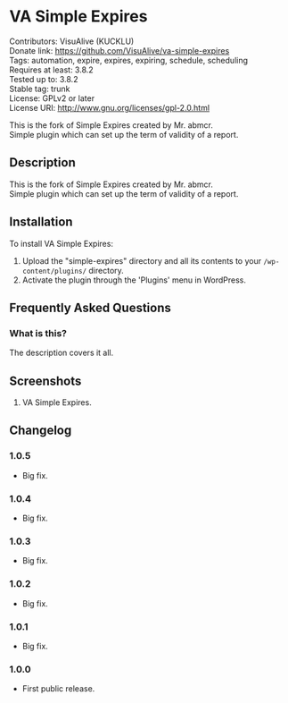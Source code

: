 # VA Simple Expires
Contributors: VisuAlive (KUCKLU)  
Donate link: https://github.com/VisuAlive/va-simple-expires  
Tags: automation, expire, expires, expiring, schedule, scheduling  
Requires at least: 3.8.2  
Tested up to: 3.8.2  
Stable tag: trunk  
License: GPLv2 or later  
License URI: http://www.gnu.org/licenses/gpl-2.0.html

This is the fork of Simple Expires created by Mr. abmcr.  
Simple plugin which can set up the term of validity of a report.  

## Description

This is the fork of Simple Expires created by Mr. abmcr.  
Simple plugin which can set up the term of validity of a report.

## Installation

To install VA Simple Expires:

1. Upload the "simple-expires" directory and all its contents to your `/wp-content/plugins/` directory.
2. Activate the plugin through the 'Plugins' menu in WordPress.

## Frequently Asked Questions
### What is this?

The description covers it all.

## Screenshots

1. VA Simple Expires.

## Changelog
### 1.0.5
* Big fix.

### 1.0.4
* Big fix.

### 1.0.3
* Big fix.

### 1.0.2
* Big fix.

### 1.0.1
* Big fix.

### 1.0.0
* First public release.


